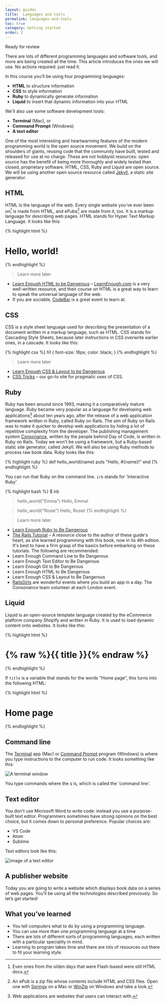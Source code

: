 ```yaml
---
layout: guides
title:  Languages and tools
permalink: languages-and-tools
toc: true
category: Getting started
order: 2
---
```


<!-- <span class="tag tag--draft">Not started</span> -->
<!-- <span class="tag tag--progress">In progress</span> -->
<span class="tag tag--review">Ready for review</span>
<!-- <span class="tag tag--approved">Approved</span> -->

<p class="content__abstract">
  There are lots of different programming languages and software tools, and
more are being created all the time. This article introduces the ones we will use. No actions required: just read it.
</p>

In this course you’ll be using four programming languages:

* **HTML** to structure information
* **CSS** to style information
* **Ruby** to dynamically generate information
* **Liquid** to insert that dynamic information into your HTML

We'll also use some software development tools:

* **Terminal** (Mac), or
* **Command Prompt** (Windows)
* **A text editor**

One of the most interesting and heartwarming features
of the modern programming world is the open source
movement. We build on the shoulders of giants, reusing
code that the community have built, tested and released for
use at no charge. These are not hobbyist resources: open
source has the benefit of being more thoroughly and widely
tested than closed, proprietary software.
HTML, CSS, Ruby and Liquid are open source. We will be using another open source resource called [Jekyll](https://jekyllrb.com/), a static site generator.

## HTML
HTML is the language of the web. Every single website
you’ve ever been on[^1] is made from HTML, and ePubs[^2] are
made from it, too. It is a markup language for describing web
pages. HTML stands for Hyper Text Markup Language. It looks like this:

{% highlight html %}
  <h1>Hello, world!</h1>
{% endhighlight %}

[^1]: Even ones from the olden days that were Flash-based were still HTML docs.
[^2]: An ePub is a zip file whose contents include HTML and CSS files. Open one with [Springy](https://springy.en.softonic.com/mac) on a Mac or [WinZip](https://www.winzip.com/win/en/) on Windows and take a look.

> <span class="content__learn-more">Learn more later<span>
* [Learn Enough HTML to be Dangerous](https://www.learnenough.com/html)
– [LearnEnough.com](https://www.learnenough.com) is a very well-written resource, and their course on HTML is a great way to learn to speak the universal language of the web.
* If you are sociable, [CodeBar](https://tutorials.codebar.io/) is a great event to learn at.


## CSS
CSS is a style sheet language used for describing the
presentation of a document written in a markup language,
such as HTML. CSS stands for Cascading Style Sheets, because later instructions in CSS overwrite earlier ones, in a cascade. It looks like this:

{% highlight css %}
  h1 {
    font-size: 16px;
    color: black;
  }
{% endhighlight %}

> <span class="content__learn-more">Learn more later<span>
* [Learn Enough CSS & Layout to be Dangerous](https://www.learnenough.com/css)
* [CSS Tricks](https://css-tricks.com/) – our go-to site for pragmatic uses of CSS.

## Ruby
Ruby has been around since 1993, making it a comparatively mature language. Ruby became
very popular as a language for developing web applications[^3] about ten
years ago, after the release of a web application framework
written in Ruby, called Ruby on Rails.
The aim of Ruby on Rails was to make it quicker
to develop web applications by hiding a lot of repetitive
complexity from the developer. The publishing management
system [Consonance](https://consonance.app), written by the people behind Day of Code, is written in Ruby on Rails. Today we won't be using a framework, but a Ruby-based static site generator, called Jekyll. We will also be using Ruby methods to process raw book data. Ruby looks like this:

{% highlight ruby %}
  def hello_world(name)
    puts "Hello, #{name}!"
  end
{% endhighlight %}

You can run that Ruby on the command line. `irb` stands for 'Interactive Ruby'

{% highlight bash %}
  $ irb
  > hello_world("Emma")
  Hello, Emma!

  > hello_world("Rosie")
  Hello, Rosie!
{% endhighlight %}

> <span class="content__learn-more">Learn more later</span>
* [Learn Enough Ruby to Be Dangerous](https://www.learnenough.com/ruby-tutorial/hello_world)
* [The Rails Tutorial](https://www.learnenough.com/ruby-on-rails-4th-edition) – A resource close to the author of these guide's heart, as she learned programming with this book, now in its 4th edition. It's best to have a firm grasp of the basics before embarking on these tutorials. The following are recommended:
* Learn Enough Command Line to Be Dangerous
* Learn Enough Text Editor to Be Dangerous
* Learn Enough Git to Be Dangerous
* Learn Enough HTML to Be Dangerous
* Learn Enough CSS & Layout to Be Dangerous
* [RailsGirls](http://railsgirls.com/events.html) are wonderful events where you build an app in a day. The Consonance team volunteer at each London event.


[^3]: Web applications are websites that users can interact with.

## Liquid
Liquid is an open-source template language created by the eCommerce platform company Shopify and written in Ruby.
It is used to load dynamic content onto websites. It looks like this:

{% highlight html %}
  <h1>
    {% raw %}{{ title }}{% endraw %}
  </h1>
{% endhighlight %}

If `title` is a variable that stands for the words "Home page", this turns into the following HTML:

{% highlight html %}
  <h1>
    Home page
  </h1>
{% endhighlight %}

## Command line

The [Terminal](/glossary#terminal) app (Mac) or [Command Prompt](/glossary#command-prompt) program (Windows) is where you type instructions to the computer to run code. It looks something like this:

![A terminal window](/assets/images/terminal.png)

You type commands where the `$` is, which is called the 'command line'.

## Text editor

You don't use Microsoft Word to write code: instead you use a purpose-built text editor. Programmers sometimes have strong opinions on the best choice, but it comes down to personal preference. Popular choices are:

* VS Code
* Atom
* Sublime

Text editors look like this:

![image of a text editor](/assets/images/text-editor.png)

## A publisher website
Today you are going to write a website which displays book data on
a series of web pages. You’ll be using all the technologies described
previously. So let’s get started!

## What you’ve learned
* You tell computers what to do by using a programming
language.
* You can use more than one programming language at a
time
* There are lots of different sorts of programming languages,
each written with a particular speciality in mind.
* Learning to program takes time and there are lots of resources out there to fit your learning style.

